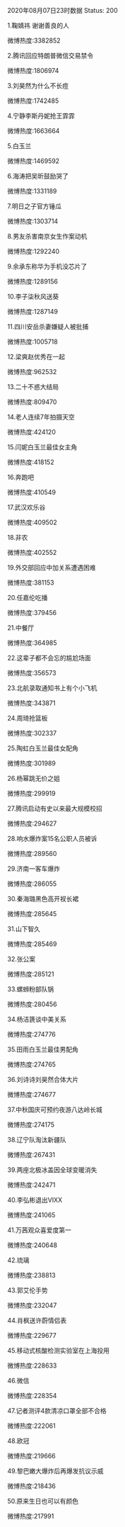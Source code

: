 2020年08月07日23时数据
Status: 200

1.鞠婧祎 谢谢善良的人

微博热度:3382852

2.腾讯回应特朗普微信交易禁令

微博热度:1806974

3.刘昊然为什么不长痘

微博热度:1742485

4.宁静李斯丹妮抢王霏霏

微博热度:1663664

5.白玉兰

微博热度:1469592

6.海涛把吴昕鼓励哭了

微博热度:1331189

7.明日之子官方锤瓜

微博热度:1303714

8.男友杀害南京女生作案动机

微博热度:1292240

9.余承东称华为手机没芯片了

微博热度:1289156

10.李子柒秋风送葵

微博热度:1287149

11.四川安岳杀妻嫌疑人被批捕

微博热度:1005718

12.梁爽赵优秀在一起

微博热度:962532

13.二十不惑大结局

微博热度:809470

14.老人连续7年拍摄天空

微博热度:424120

15.闫妮白玉兰最佳女主角

微博热度:418152

16.奔跑吧

微博热度:410549

17.武汉欢乐谷

微博热度:409502

18.非农

微博热度:402552

19.外交部回应中加关系遭遇困难

微博热度:381153

20.任嘉伦吃播

微博热度:379456

21.中餐厅

微博热度:364985

22.这辈子都不会忘的尴尬场面

微博热度:356573

23.北航录取通知书上有个小飞机

微博热度:343871

24.周琦抢篮板

微博热度:302337

25.陶虹白玉兰最佳女配角

微博热度:301989

26.杨幂跳无价之姐

微博热度:299919

27.腾讯启动有史以来最大规模校招

微博热度:294627

28.响水爆炸案15名公职人员被诉

微博热度:289560

29.济南一客车爆炸

微博热度:286055

30.秦海璐黑色高开衩长裙

微博热度:285645

31.山下智久

微博热度:285469

32.张公案

微博热度:285121

33.螺蛳粉部队锅

微博热度:280456

34.杨洁篪谈中美关系

微博热度:274776

35.田雨白玉兰最佳男配角

微博热度:274765

36.刘诗诗刘昊然合体大片

微博热度:274677

37.中秋国庆可预约夜游八达岭长城

微博热度:274175

38.辽宁队淘汰新疆队

微博热度:267431

39.两座北极冰盖因全球变暖消失

微博热度:242471

40.李弘彬退出VIXX

微博热度:241065

41.万茜观众喜爱度第一

微博热度:240648

42.琉璃

微博热度:238813

43.郭艾伦手势

微博热度:232047

44.肖枫送许蔚情侣表

微博热度:229677

45.移动式核酸检测实验室在上海投用

微博热度:228633

46.微信

微博热度:228354

47.记者测评4款清凉口罩全部不合格

微博热度:222061

48.欧冠

微博热度:219666

49.黎巴嫩大爆炸后再爆发抗议示威

微博热度:218436

50.原来生日也可以有颜色

微博热度:217991

